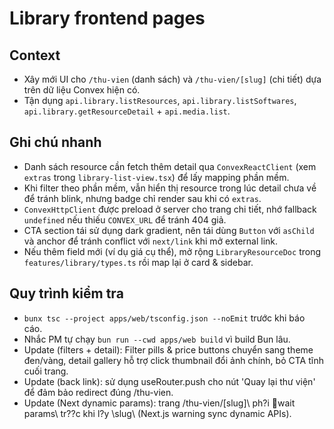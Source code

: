 # Library frontend pages

## Context
- Xây mới UI cho `/thu-vien` (danh sách) và `/thu-vien/[slug]` (chi tiết) dựa trên dữ liệu Convex hiện có.
- Tận dụng `api.library.listResources`, `api.library.listSoftwares`, `api.library.getResourceDetail` + `api.media.list`.

## Ghi chú nhanh
- Danh sách resource cần fetch thêm detail qua `ConvexReactClient` (xem `extras` trong `library-list-view.tsx`) để lấy mapping phần mềm.
- Khi filter theo phần mềm, vẫn hiển thị resource trong lúc detail chưa về để tránh blink, nhưng badge chỉ render sau khi có `extras`.
- `ConvexHttpClient` được preload ở server cho trang chi tiết, nhớ fallback `undefined` nếu thiếu `CONVEX_URL` để tránh 404 giả.
- CTA section tái sử dụng dark gradient, nên tái dùng `Button` với `asChild` và anchor để tránh conflict với `next/link` khi mở external link.
- Nếu thêm field mới (ví dụ giá cụ thể), mở rộng `LibraryResourceDoc` trong `features/library/types.ts` rồi map lại ở card & sidebar.

## Quy trình kiểm tra
- `bunx tsc --project apps/web/tsconfig.json --noEmit` trước khi báo cáo.
- Nhắc PM tự chạy `bun run --cwd apps/web build` vì build Bun lâu.
- Update (filters + detail): Filter pills & price buttons chuyển sang theme đen/vàng, detail gallery hỗ trợ click thumbnail đổi ảnh chính, bỏ CTA tĩnh cuối trang.
- Update (back link): sử dụng useRouter.push cho nút 'Quay lại thư viện' để đảm bảo redirect đúng /thu-vien.
- Update (Next dynamic params): trang \/thu-vien/[slug]\ ph?i \wait params\ tr??c khi l?y \slug\ (Next.js warning sync dynamic APIs).
